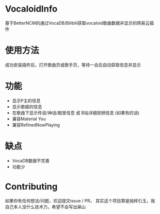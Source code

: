 # VocaloidInfo
基于BetterNCM的通过VocaDB/Bilibili获取vocaloid歌曲数据并显示的网易云插件

# 使用方法
成功安装插件后，打开歌曲页或歌手页，等待一会后自动获取信息并显示

# 功能
- 显示P主的信息
- 显示歌姬的信息
- 在歌曲下显示传说/神话/殿堂信息 或 B站详细视频信息 (如果有的话)
- 兼容Material You
- 兼容RefinedNowPlaying

# 缺点
- VocaDB数据不完善
- 功能少

# Contributing
如果你有任何想法/问题，欢迎提交issue / PR， 其实这个项目算是抛砖引玉，我自己本人没什么技术力，希望不会写出屎山

